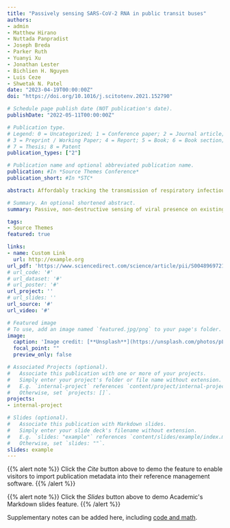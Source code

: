 ```yaml
---
title: "Passively sensing SARS-CoV-2 RNA in public transit buses"
authors:
- admin
- Matthew Hirano
- Nuttada Panpradist
- Joseph Breda
- Parker Ruth
- Yuanyi Xu
- Jonathan Lester
- Bichlien H. Nguyen
- Luis Ceze
- Shwetak N. Patel
date: "2023-04-19T00:00:00Z"
doi: "https://doi.org/10.1016/j.scitotenv.2021.152790"

# Schedule page publish date (NOT publication's date).
publishDate: "2022-05-11T00:00:00Z"

# Publication type.
# Legend: 0 = Uncategorized; 1 = Conference paper; 2 = Journal article;
# 3 = Preprint / Working Paper; 4 = Report; 5 = Book; 6 = Book section;
# 7 = Thesis; 8 = Patent
publication_types: ["2"]

# Publication name and optional abbreviated publication name.
publication: #In *Source Themes Conference*
publication_short: #In *STC*

abstract: Affordably tracking the transmission of respiratory infectious diseases in urban transport infrastructures can inform individuals about potential exposure to diseases and guide public policymakers to prepare timely responses based on geographical transmission in different areas in the city. Towards that end, we designed and tested a method to detect SARS-CoV-2 RNA in the air filters of public buses, revealing that air filters could be used as passive fabric sensors for the detection of viral presence. We placed and retrieved filters in the existing HVAC systems of public buses to test for the presence of trapped SARS-CoV-2 RNA using phenol-chloroform extraction and RT-qPCR. SARS-CoV-2 RNA was detected in 14% (5/37) of public bus filters tested in Seattle, Washington, from August 2020 to March 2021. These results indicate that this sensing system is feasible and that, if scaled, this method could provide a unique lens into the geographically relevant transmission of SARS-CoV-2 through public transit rider vectors, pooling samples of riders over time in a passive manner without installing any additional systems on transit vehicles.

# Summary. An optional shortened abstract.
summary: Passive, non-destructive sensing of viral presence on existing urban transit infrastructure is possible.  Existing metro transit infrastructure can be used for viral surveillance.

tags:
- Source Themes
featured: true

links:
- name: Custom Link
  url: http://example.org
url_pdf: 'https://www.sciencedirect.com/science/article/pii/S0048969721078694/pdfft?md5=d12cffbd88d349503ffb9acc8c9a724c&pid=1-s2.0-S0048969721078694-main.pdf'
# url_code: '#'
# url_dataset: '#'
# url_poster: '#'
url_project: ''
# url_slides: ''
url_source: '#'
url_video: '#'

# Featured image
# To use, add an image named `featured.jpg/png` to your page's folder. 
image:
  caption: 'Image credit: [**Unsplash**](https://unsplash.com/photos/pLCdAaMFLTE)'
  focal_point: ""
  preview_only: false

# Associated Projects (optional).
#   Associate this publication with one or more of your projects.
#   Simply enter your project's folder or file name without extension.
#   E.g. `internal-project` references `content/project/internal-project/index.md`.
#   Otherwise, set `projects: []`.
projects:
- internal-project

# Slides (optional).
#   Associate this publication with Markdown slides.
#   Simply enter your slide deck's filename without extension.
#   E.g. `slides: "example"` references `content/slides/example/index.md`.
#   Otherwise, set `slides: ""`.
slides: example
---
```


{{% alert note %}}
Click the *Cite* button above to demo the feature to enable visitors to import publication metadata into their reference management software.
{{% /alert %}}

{{% alert note %}}
Click the *Slides* button above to demo Academic's Markdown slides feature.
{{% /alert %}}

Supplementary notes can be added here, including [code and math](https://sourcethemes.com/academic/docs/writing-markdown-latex/).

